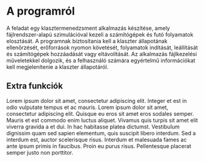 # A programról

A feladat egy klasztermenedzsment alkalmazás készítése, amely fájlrendszer-alapú szimulációval kezeli a számítógépek és futó folyamatok elosztását. A programnak biztosítania kell a klaszter állapotának ellenőrzését, erőforrások nyomon követését, folyamatok indítását, leállítását és számítógépek hozzáadását vagy eltávolítását. Az alkalmazás fájlkezelési műveletekkel dolgozik, és a felhasználó számára egyértelmű információkat kell megjelenítenie a klaszter állapotáról.

## Extra funkciók

Lorem ipsum dolor sit amet, consectetur adipiscing elit. Integer et est in odio vulputate tempus et ac mauris. Lorem ipsum dolor sit amet, consectetur adipiscing elit. Quisque eu eros sit amet eros sodales semper. Mauris et est commodo enim luctus aliquet. Vivamus quis turpis sit amet elit viverra gravida a et dui. In hac habitasse platea dictumst. Vestibulum dignissim quam sed sapien elementum, quis suscipit libero interdum. Sed a interdum est, auctor scelerisque risus. Interdum et malesuada fames ac ante ipsum primis in faucibus. Proin eu purus risus. Pellentesque placerat semper justo non porttitor.
